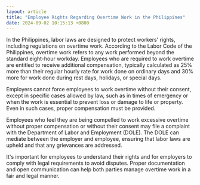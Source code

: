 ```yaml
---
layout: article
title: "Employee Rights Regarding Overtime Work in the Philippines"
date: 2024-09-02 10:15:13 +0800
---
```


<p>In the Philippines, labor laws are designed to protect workers' rights, including regulations on overtime work. According to the Labor Code of the Philippines, overtime work refers to any work performed beyond the standard eight-hour workday. Employees who are required to work overtime are entitled to receive additional compensation, typically calculated as 25% more than their regular hourly rate for work done on ordinary days and 30% more for work done during rest days, holidays, or special days.</p><p>Employers cannot force employees to work overtime without their consent, except in specific cases allowed by law, such as in times of emergency or when the work is essential to prevent loss or damage to life or property. Even in such cases, proper compensation must be provided.</p><p>Employees who feel they are being compelled to work excessive overtime without proper compensation or without their consent may file a complaint with the Department of Labor and Employment (DOLE). The DOLE can mediate between the employer and employee, ensuring that labor laws are upheld and that any grievances are addressed.</p><p>It's important for employees to understand their rights and for employers to comply with legal requirements to avoid disputes. Proper documentation and open communication can help both parties manage overtime work in a fair and legal manner.</p>